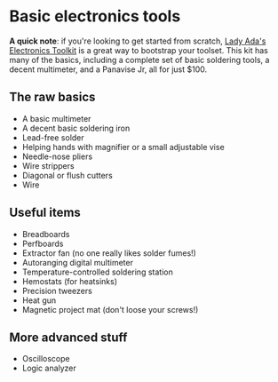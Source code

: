Basic electronics tools
=======================

**A quick note**: if you're looking to get started from scratch, [Lady Ada's Electronics Toolkit](http://www.adafruit.com/products/136) is a great way to bootstrap your toolset. This kit has many of the basics, including a complete set of basic soldering tools, a decent multimeter, and a Panavise Jr, all for just $100.

The raw basics
--------------

* A basic multimeter
* A decent basic soldering iron
* Lead-free solder
* Helping hands with magnifier or a small adjustable vise
* Needle-nose pliers
* Wire strippers
* Diagonal or flush cutters
* Wire

Useful items
------------

* Breadboards
* Perfboards
* Extractor fan (no one really likes solder fumes!)
* Autoranging digital multimeter
* Temperature-controlled soldering station
* Hemostats (for heatsinks)
* Precision tweezers
* Heat gun
* Magnetic project mat (don't loose your screws!)


More advanced stuff
-------------------

* Oscilloscope
* Logic analyzer